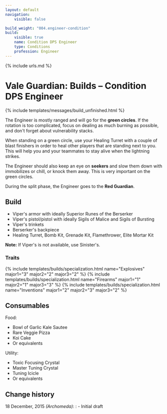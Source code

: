 ```yaml
---
layout: default
navigation:
    visible: false

build_weight: "004.engineer-condition"
build:
    visible: true
    name: Condition DPS Engineer
    type: Conditions
    profession: Engineer
---
```

{% include urls.md %}

# Vale Guardian: Builds &ndash; Condition DPS Engineer
{% include templates/messages/build_unfinished.html %}

The Engineer is mostly ranged and will go for the **green circles**.
If the rotation is too complicated, focus on dealing as much burning as possible, and don't forget about vulnerability stacks.

When standing on a green circle, use your Healing Turret with a couple of blast finishers in order to heal other players that are standing next to you.
This will help you and your teammates to stay alive when the lightning strikes.

The Engineer should also keep an eye on **seekers** and slow them down with immobilizes or chill, or knock them away.
This is very important on the green circles.

During the split phase, the Engineer goes to the **Red Guardian**.

## Build
- Viper's armor with ideally Superior Runes of the Berserker
- Viper's pistol/pistol with ideally Sigils of Malice and Sigils of Bursting
- Viper's trinkets
- Berserker's backpiece
- Healing Turret, Bomb Kit, Grenade Kit, Flamethrower, Elite Mortar Kit

**Note:** If Viper's is not available, use Sinister's.

### Traits
{% include templates/builds/specialization.html name="Explosives" major1="3" major2="2" major3="2" %}
{% include templates/builds/specialization.html name="Firearms" major1="1" major2="1" major3="3" %}
{% include templates/builds/specialization.html name="Inventions" major1="2" major2="3" major3="2" %}

## Consumables
Food:

- Bowl of Garlic Kale Sautee
- Rare Veggie Pizza
- Koi Cake
- Or equivalents

Utility:

- Toxic Focusing Crystal
- Master Tuning Crystal
- Tuning Icicle
- Or equivalents

## Change history
18 December, 2015 *(Archomeda)*:
: - Initial draft
